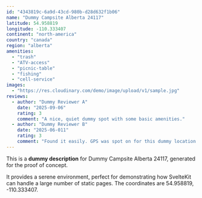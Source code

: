 ```yaml
---
id: "4343819c-6a9d-43cd-980b-d28d632f1b06"
name: "Dummy Campsite Alberta 24117"
latitude: 54.958819
longitude: -110.333407
continent: "north-america"
country: "canada"
region: "alberta"
amenities:
  - "trash"
  - "ATV-access"
  - "picnic-table"
  - "fishing"
  - "cell-service"
images:
  - "https://res.cloudinary.com/demo/image/upload/v1/sample.jpg"
reviews:
  - author: "Dummy Reviewer A"
    date: "2025-09-06"
    rating: 3
    comment: "A nice, quiet dummy spot with some basic amenities."
  - author: "Dummy Reviewer B"
    date: "2025-06-011"
    rating: 3
    comment: "Found it easily. GPS was spot on for this dummy location."
---
```


This is a **dummy description** for Dummy Campsite Alberta 24117, generated for the proof of concept.

It provides a serene environment, perfect for demonstrating how SvelteKit can handle a large number of static pages. The coordinates are 54.958819, -110.333407.
